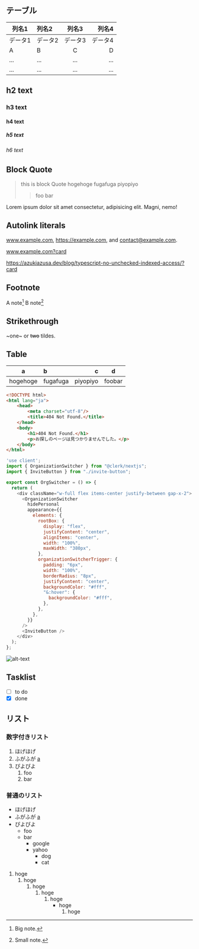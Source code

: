 ## テーブル

| 列名1 | 列名2 | 列名3 | 列名4 |
|-------|:------|:-----:|------:|
| データ1 | データ2 | データ3 | データ4 |
| A       | B       | C       | D       |
| ...     | ...     | ...     | ...     |
| ...     | ...     | ...     | ...     |

## h2 text

### h3 text

#### h4 text

##### h5 text

###### h6 text

## Block Quote
> this is block Quote
> hogehoge
> fugafuga
> piyopiyo
> > foo
> > bar

Lorem ipsum dolor sit amet consectetur, adipisicing elit. Magni, nemo!

## Autolink literals

www.example.com, https://example.com, and contact@example.com.

www.example.com?card

https://azukiazusa.dev/blog/typescript-no-unchecked-indexed-access/?card

## Footnote

A note[^1]
B note[^2]

[^1]: Big note.
[^2]: Small note.

## Strikethrough

~one~ or ~~two~~ tildes.

## Table

| a | b  |  c |  d  |
| - | :- | -: | :-: |
| hogehoge | fugafuga | piyopiyo | foobar |

```html
<!DOCTYPE html>
<html lang="ja">
    <head>
        <meta charset="utf-8"/>
        <title>404 Not Found.</title>
    </head>
    <body>
        <h1>404 Not Found.</h1>
        <p>お探しのページは見つかりませんでした。</p>
    </body>
</html>

```

```javascript
'use client';
import { OrganizationSwitcher } from "@clerk/nextjs";
import { InviteButton } from "./invite-button";

export const OrgSwitcher = () => {
  return (
    <div className="w-full flex items-center justify-between gap-x-2">
      <OrganizationSwitcher
        hidePersonal
        appearance={{
          elements: {
            rootBox: {
              display: "flex",
              justifyContent: "center",
              alignItems: "center",
              width: "100%",
              maxWidth: "380px",
            },
            organizationSwitcherTrigger: {
              padding: "6px",
              width: "100%",
              borderRadius: "8px",
              justifyContent: "center",
              backgroundColor: "#fff",
              "&:hover": {
                backgroundColor: "#fff",
              },
            },
          },
        }}
      />
      <InviteButton />
    </div>
  );
};
```

![alt-text](https://images.microcms-assets.io/assets/07cf8440c5bd4a639fe5e30682a5f7a2/9f4b7be55ef74e388ce8c4237704a86c/22_11_23_%E6%A8%8B%E5%8F%A3.png?w=300&h=400&priority=true)

## Tasklist

* [ ] to do
* [x] done

## リスト

### 数字付きリスト
1. ほげほげ
2. ふがふが  [a](#a)
3. ぴよぴよ
    1. foo
    2. bar

### 普通のリスト
- ほげほげ
- ふがふが  [a](#a)
- ぴよぴよ
  - foo
  - bar
    - google
    - yahoo
      - dog
      - cat

1. hoge
    1. hoge
        1. hoge
            1. hoge
                1. hoge
                    - hoge
                        1. hoge
                        